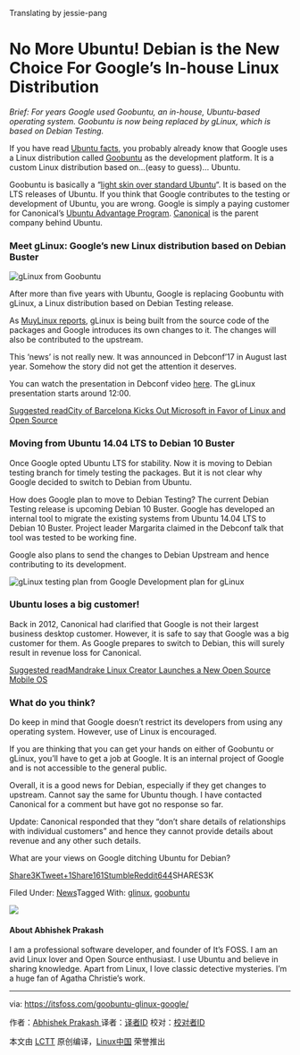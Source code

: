 Translating by jessie-pang

No More Ubuntu! Debian is the New Choice For Google’s In-house Linux Distribution
============================================================

_Brief: For years Google used Goobuntu, an in-house, Ubuntu-based operating system. Goobuntu is now being replaced by gLinux, which is based on Debian Testing._ 

If you have read [Ubuntu facts][18], you probably already know that Google uses a Linux distribution called [Goobuntu][19] as the development platform. It is a custom Linux distribution based on…(easy to guess)… Ubuntu.

Goobuntu is basically a “[light skin over standard Ubuntu][20]“. It is based on the LTS releases of Ubuntu. If you think that Google contributes to the testing or development of Ubuntu, you are wrong. Google is simply a paying customer for Canonical’s [Ubuntu Advantage Program][21]. [Canonical][22] is the parent company behind Ubuntu.

### Meet gLinux: Google’s new Linux distribution based on Debian Buster

![gLinux from Goobuntu](https://itsfoss.com/wp-content/uploads/2018/01/glinux-announcement-800x450.jpg)

After more than five years with Ubuntu, Google is replacing Goobuntu with gLinux, a Linux distribution based on Debian Testing release.

As [MuyLinux reports][23], gLinux is being built from the source code of the packages and Google introduces its own changes to it. The changes will also be contributed to the upstream.

This ‘news’ is not really new. It was announced in Debconf’17 in August last year. Somehow the story did not get the attention it deserves.

You can watch the presentation in Debconf video [here][24]. The gLinux presentation starts around 12:00.

[Suggested readCity of Barcelona Kicks Out Microsoft in Favor of Linux and Open Source][25]

### Moving from Ubuntu 14.04 LTS to Debian 10 Buster

Once Google opted Ubuntu LTS for stability. Now it is moving to Debian testing branch for timely testing the packages. But it is not clear why Google decided to switch to Debian from Ubuntu.

How does Google plan to move to Debian Testing? The current Debian Testing release is upcoming Debian 10 Buster. Google has developed an internal tool to migrate the existing systems from Ubuntu 14.04 LTS to Debian 10 Buster. Project leader Margarita claimed in the Debconf talk that tool was tested to be working fine.

Google also plans to send the changes to Debian Upstream and hence contributing to its development.

![gLinux testing plan from Google](https://itsfoss.com/wp-content/uploads/2018/01/glinux-testing-plan.jpg)
Development plan for gLinux

### Ubuntu loses a big customer!

Back in 2012, Canonical had clarified that Google is not their largest business desktop customer. However, it is safe to say that Google was a big customer for them. As Google prepares to switch to Debian, this will surely result in revenue loss for Canonical.

[Suggested readMandrake Linux Creator Launches a New Open Source Mobile OS][26]

### What do you think?

Do keep in mind that Google doesn’t restrict its developers from using any operating system. However, use of Linux is encouraged.

If you are thinking that you can get your hands on either of Goobuntu or gLinux, you’ll have to get a job at Google. It is an internal project of Google and is not accessible to the general public.

Overall, it is a good news for Debian, especially if they get changes to upstream. Cannot say the same for Ubuntu though. I have contacted Canonical for a comment but have got no response so far.

Update: Canonical responded that they “don’t share details of relationships with individual customers” and hence they cannot provide details about revenue and any other such details.

What are your views on Google ditching Ubuntu for Debian?

[Share3K][9][Tweet][10][+1][11][Share161][12][Stumble][13][Reddit644][14]SHARES3K

<footer class="entry-footer" style="box-sizing: inherit;">

Filed Under: [News][15]Tagged With: [glinux][16], [goobuntu][17]

</footer>

![](https://secure.gravatar.com/avatar/20749c268f5d3e4d2c785499eb6a17c0?s=125&d=mm&r=g)

#### About Abhishek Prakash

I am a professional software developer, and founder of It’s FOSS. I am an avid Linux lover and Open Source enthusiast. I use Ubuntu and believe in sharing knowledge. Apart from Linux, I love classic detective mysteries. I’m a huge fan of Agatha Christie’s work.

--------------------------------------------------------------------------------

via: https://itsfoss.com/goobuntu-glinux-google/

作者：[Abhishek Prakash ][a]
译者：[译者ID](https://github.com/译者ID)
校对：[校对者ID](https://github.com/校对者ID)

本文由 [LCTT](https://github.com/LCTT/TranslateProject) 原创编译，[Linux中国](https://linux.cn/) 荣誉推出

[a]:https://itsfoss.com/author/abhishek/
[1]:https://itsfoss.com/author/abhishek/
[2]:https://itsfoss.com/goobuntu-glinux-google/#comments
[3]:https://www.facebook.com/share.php?u=https%3A%2F%2Fitsfoss.com%2Fgoobuntu-glinux-google%2F%3Futm_source%3Dfacebook%26utm_medium%3Dsocial%26utm_campaign%3DSocialWarfare
[4]:https://twitter.com/share?original_referer=/&text=No+More+Ubuntu%21+Debian+is+the+New+Choice+For+Google%E2%80%99s+In-house+Linux+Distribution&url=https://itsfoss.com/goobuntu-glinux-google/%3Futm_source%3Dtwitter%26utm_medium%3Dsocial%26utm_campaign%3DSocialWarfare&via=abhishek_foss
[5]:https://plus.google.com/share?url=https%3A%2F%2Fitsfoss.com%2Fgoobuntu-glinux-google%2F%3Futm_source%3DgooglePlus%26utm_medium%3Dsocial%26utm_campaign%3DSocialWarfare
[6]:https://www.linkedin.com/cws/share?url=https%3A%2F%2Fitsfoss.com%2Fgoobuntu-glinux-google%2F%3Futm_source%3DlinkedIn%26utm_medium%3Dsocial%26utm_campaign%3DSocialWarfare
[7]:http://www.stumbleupon.com/submit?url=https://itsfoss.com/goobuntu-glinux-google/&title=No+More+Ubuntu%21+Debian+is+the+New+Choice+For+Google%26%238217%3Bs+In-house+Linux+Distribution
[8]:https://www.reddit.com/submit?url=https://itsfoss.com/goobuntu-glinux-google/&title=No+More+Ubuntu%21+Debian+is+the+New+Choice+For+Google%26%238217%3Bs+In-house+Linux+Distribution
[9]:https://www.facebook.com/share.php?u=https%3A%2F%2Fitsfoss.com%2Fgoobuntu-glinux-google%2F%3Futm_source%3Dfacebook%26utm_medium%3Dsocial%26utm_campaign%3DSocialWarfare
[10]:https://twitter.com/share?original_referer=/&text=No+More+Ubuntu%21+Debian+is+the+New+Choice+For+Google%E2%80%99s+In-house+Linux+Distribution&url=https://itsfoss.com/goobuntu-glinux-google/%3Futm_source%3Dtwitter%26utm_medium%3Dsocial%26utm_campaign%3DSocialWarfare&via=abhishek_foss
[11]:https://plus.google.com/share?url=https%3A%2F%2Fitsfoss.com%2Fgoobuntu-glinux-google%2F%3Futm_source%3DgooglePlus%26utm_medium%3Dsocial%26utm_campaign%3DSocialWarfare
[12]:https://www.linkedin.com/cws/share?url=https%3A%2F%2Fitsfoss.com%2Fgoobuntu-glinux-google%2F%3Futm_source%3DlinkedIn%26utm_medium%3Dsocial%26utm_campaign%3DSocialWarfare
[13]:http://www.stumbleupon.com/submit?url=https://itsfoss.com/goobuntu-glinux-google/&title=No+More+Ubuntu%21+Debian+is+the+New+Choice+For+Google%26%238217%3Bs+In-house+Linux+Distribution
[14]:https://www.reddit.com/submit?url=https://itsfoss.com/goobuntu-glinux-google/&title=No+More+Ubuntu%21+Debian+is+the+New+Choice+For+Google%26%238217%3Bs+In-house+Linux+Distribution
[15]:https://itsfoss.com/category/news/
[16]:https://itsfoss.com/tag/glinux/
[17]:https://itsfoss.com/tag/goobuntu/
[18]:https://itsfoss.com/facts-about-ubuntu/
[19]:https://en.wikipedia.org/wiki/Goobuntu
[20]:http://www.zdnet.com/article/the-truth-about-goobuntu-googles-in-house-desktop-ubuntu-linux/
[21]:https://www.ubuntu.com/support
[22]:https://www.canonical.com/
[23]:https://www.muylinux.com/2018/01/15/goobuntu-glinux-google/
[24]:https://debconf17.debconf.org/talks/44/
[25]:https://itsfoss.com/barcelona-open-source/
[26]:https://itsfoss.com/eelo-mobile-os/
